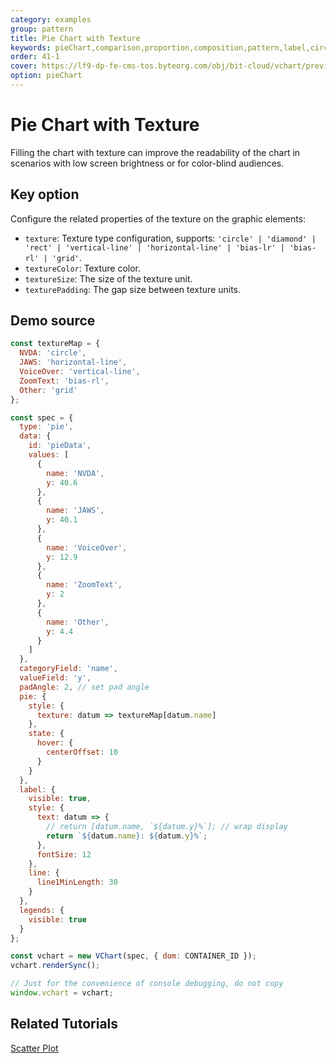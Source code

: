 ```yaml
---
category: examples
group: pattern
title: Pie Chart with Texture
keywords: pieChart,comparison,proportion,composition,pattern,label,circle
order: 41-1
cover: https://lf9-dp-fe-cms-tos.byteorg.com/obj/bit-cloud/vchart/preview/pattern/accessible-pie.png
option: pieChart
---
```


# Pie Chart with Texture

Filling the chart with texture can improve the readability of the chart in scenarios with low screen brightness or for color-blind audiences.

## Key option

Configure the related properties of the texture on the graphic elements:

- `texture`: Texture type configuration, supports: `'circle' | 'diamond' | 'rect' | 'vertical-line' | 'horizontal-line' | 'bias-lr' | 'bias-rl' | 'grid'`.
- `textureColor`: Texture color.
- `textureSize`: The size of the texture unit.
- `texturePadding`: The gap size between texture units.

## Demo source

```javascript livedemo
const textureMap = {
  NVDA: 'circle',
  JAWS: 'horizontal-line',
  VoiceOver: 'vertical-line',
  ZoomText: 'bias-rl',
  Other: 'grid'
};

const spec = {
  type: 'pie',
  data: {
    id: 'pieData',
    values: [
      {
        name: 'NVDA',
        y: 40.6
      },
      {
        name: 'JAWS',
        y: 40.1
      },
      {
        name: 'VoiceOver',
        y: 12.9
      },
      {
        name: 'ZoomText',
        y: 2
      },
      {
        name: 'Other',
        y: 4.4
      }
    ]
  },
  categoryField: 'name',
  valueField: 'y',
  padAngle: 2, // set pad angle
  pie: {
    style: {
      texture: datum => textureMap[datum.name]
    },
    state: {
      hover: {
        centerOffset: 10
      }
    }
  },
  label: {
    visible: true,
    style: {
      text: datum => {
        // return [datum.name, `${datum.y}%`]; // wrap display
        return `${datum.name}: ${datum.y}%`;
      },
      fontSize: 12
    },
    line: {
      line1MinLength: 30
    }
  },
  legends: {
    visible: true
  }
};

const vchart = new VChart(spec, { dom: CONTAINER_ID });
vchart.renderSync();

// Just for the convenience of console debugging, do not copy
window.vchart = vchart;
```

## Related Tutorials

[Scatter Plot](link)
